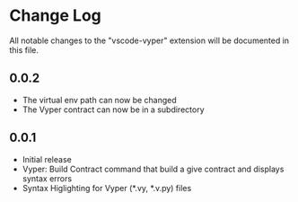 # Change Log
All notable changes to the "vscode-vyper" extension will be documented in this file.

## 0.0.2
- The virtual env path can now be changed
- The Vyper contract can now be in a subdirectory

## 0.0.1
- Initial release
- Vyper: Build Contract command that build a give contract and displays syntax errors
- Syntax Higlighting for Vyper (*.vy, *.v.py) files